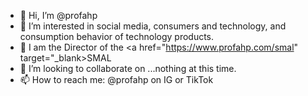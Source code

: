 - 👋 Hi, I’m @profahp
- 👀 I’m interested in social media, consumers and technology, and consumption behavior of technology products.
- 📱 I am the Director of the <a href="https://www.profahp.com/smal" target="_blank>SMAL</a>
- 💞️ I’m looking to collaborate on ...nothing at this time.
- 📫 How to reach me: @profahp on IG or TikTok

<!---
profahp/profahp is a ✨ special ✨ repository because its `README.md` (this file) appears on your GitHub profile.
You can click the Preview link to take a look at your changes.
--->
